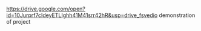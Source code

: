 https://drive.google.com/open?id=10Jurprf7cIdeyETLIghh41M41srr42hR&usp=drive_fsvedio demonstration of project
